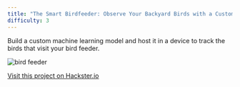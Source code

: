 ```yaml
---
title: "The Smart Birdfeeder: Observe Your Backyard Birds with a Custom ML Model"
difficulty: 3
---
```


Build a custom machine learning model and host it in a device to track the birds that visit your bird feeder.

![bird feeder](/projects/bird-feeder.png)

[Visit this project on Hackster.io](https://www.hackster.io/agent-hawking-1/observe-your-backyard-birds-with-a-custom-ml-model-cc923c)
